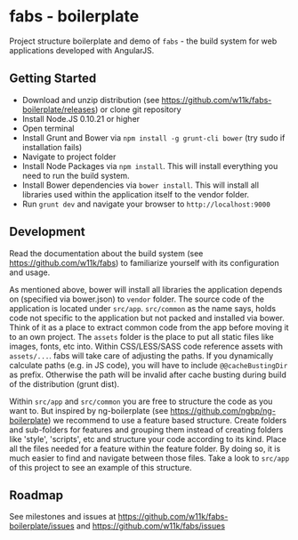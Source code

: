# fabs - boilerplate

Project structure boilerplate and demo of `fabs` - the build system for web applications developed with AngularJS.


## Getting Started

* Download and unzip distribution (see https://github.com/w11k/fabs-boilerplate/releases) or clone git repository
* Install Node.JS 0.10.21 or higher
* Open terminal
* Install Grunt and Bower via `npm install -g grunt-cli bower` (try sudo if installation fails)
* Navigate to project folder
* Install Node Packages via `npm install`. This will install everything you need to run the build system.
* Install Bower dependencies via `bower install`. This will install all libraries used within the application itself to
the vendor folder.
* Run `grunt dev` and navigate your browser to `http://localhost:9000`


## Development

Read the documentation about the build system (see https://github.com/w11k/fabs) to familiarize yourself with its
configuration and usage.

As mentioned above, bower will install all libraries the application depends on (specified via bower.json) to `vendor`
folder. The source code of the application is located under `src/app`. `src/common` as the name says, holds code not
specific to the application but not packed and installed via bower. Think of it as a place to extract common code from
the app before moving it to an own project. The `assets` folder is the place to put all static files like images, fonts,
etc into. Within CSS/LESS/SASS code reference assets with `assets/...`. fabs will take care of adjusting the paths. If
you dynamically calculate paths (e.g. in JS code), you will have to include `@@cacheBustingDir` as prefix. Otherwise
the path will be invalid after cache busting during build of the distribution (grunt dist).

Within `src/app` and `src/common` you are free to structure the code as you want to. But inspired by ng-boilerplate
(see https://github.com/ngbp/ng-boilerplate) we recommend to use a feature based structure. Create folders and
sub-folders for features and grouping them instead of creating folders like 'style', 'scripts', etc and structure your
code according to its kind. Place all the files needed for a feature within the feature folder. By doing so, it is much
easier to find and navigate between those files. Take a look to `src/app` of this project to see an example of this
structure.


## Roadmap

See milestones and issues at https://github.com/w11k/fabs-boilerplate/issues and https://github.com/w11k/fabs/issues
